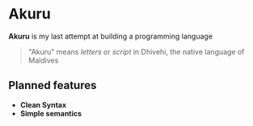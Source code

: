 # Akuru 

**Akuru** is my last attempt at building a programming language

> "Akuru" means *letters* or *script* in Dhivehi, the native language of Maldives

## Planned features
- **Clean Syntax**
- **Simple semantics**

